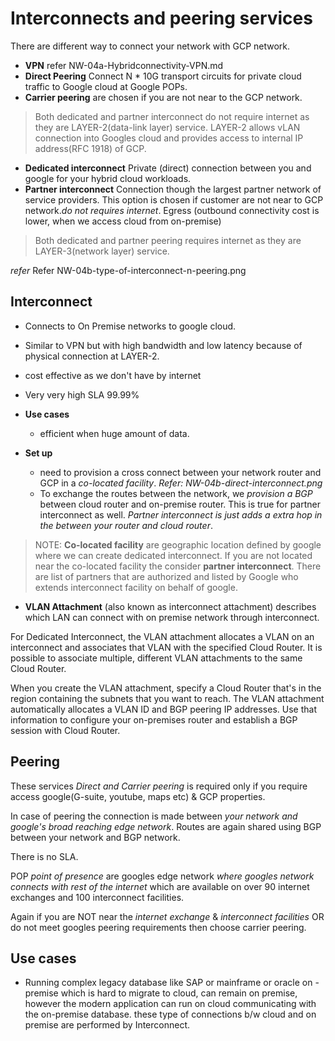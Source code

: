 # Interconnects and peering services

There are different way to connect your network with GCP network.

- **VPN** refer NW-04a-Hybridconnectivity-VPN.md
- **Direct Peering** Connect N * 10G transport circuits for private cloud traffic to Google cloud at Google POPs.
- **Carrier peering**  are chosen if you are not near to the GCP network.

> Both dedicated and partner interconnect do not require internet as they are LAYER-2(data-link layer) service. LAYER-2 allows vLAN connection into Googles cloud and provides access to internal IP address(RFC 1918) of GCP.

- **Dedicated interconnect** Private (direct) connection between you and google for your hybrid cloud workloads.
- **Partner interconnect** Connection though the largest partner network of service providers. This option is chosen if customer are not near to GCP network.*do not requires internet*. Egress (outbound connectivity cost is lower, when we access cloud from on-premise)

> Both dedicated and partner peering requires internet as they are LAYER-3(network layer) service.

*refer* Refer NW-04b-type-of-interconnect-n-peering.png

## Interconnect

- Connects to On Premise networks to google cloud.
- Similar to VPN but with high bandwidth and low latency because of physical connection at LAYER-2.
- cost effective as we don't have by internet
- Very very high SLA 99.99%

- **Use cases**
  - efficient when huge amount of data.
  
- **Set up**
  - need to provision a cross connect between your network router and GCP in a *co-located facility*. *Refer: NW-04b-direct-interconnect.png*
  - To exchange the routes between the network, we *provision a BGP* between cloud router and on-premise router. This is true for partner interconnect as well. *Partner interconnect is just adds a extra hop in the between your router and cloud router*.

> NOTE: **Co-located facility** are geographic location defined by google where we can create dedicated interconnect. If you are not located near the co-located facility the consider **partner interconnect**. There are list of partners that are authorized and listed by Google who extends interconnect facility on behalf of google.

- **VLAN Attachment** (also known as interconnect attachment) describes which LAN can connect with on premise network through interconnect.

For Dedicated Interconnect, the VLAN attachment allocates a VLAN on an interconnect and associates that VLAN with the specified Cloud Router. It is possible to associate multiple, different VLAN attachments to the same Cloud Router.

When you create the VLAN attachment, specify a Cloud Router that's in the region containing the subnets that you want to reach. The VLAN attachment automatically allocates a VLAN ID and BGP peering IP addresses. Use that information to configure your on-premises router and establish a BGP session with Cloud Router.

## Peering

These services *Direct and Carrier peering* is required only if you require access google(G-suite, youtube, maps etc) & GCP properties.

In case of peering the connection is made between *your network and google's broad reaching edge network*. Routes are again shared using BGP between your network and BGP network.

There is no SLA.

POP *point of presence* are googles edge network *where googles network connects with rest of the internet* which are available on over 90 internet exchanges and 100 interconnect facilities.

Again if you are NOT near the *internet exchange* & *interconnect facilities* OR do not meet googles peering requirements then choose carrier peering.

## Use cases

- Running complex legacy database like SAP or mainframe or oracle on -premise which is hard to migrate to cloud, can remain on premise, however the modern application can run on cloud communicating with the on-premise database. these type of connections b/w cloud and on premise are performed by Interconnect.
